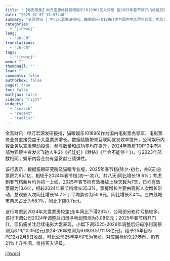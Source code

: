```yaml
---
title: "【券商聚焦】申万宏源维持猫眼娱乐(01896)买入评级 指2025年春节档开门红但仍需关注后续电影大盘表现"
date: "2025-02-07 15:57:40"
summary: "金吾财讯 | 申万宏源发研报指，猫眼娱乐(01896)作为国内电影票务领军，电影票务业务直接受益于大..."
categories:
  - "jinwucj"
lang:
  - "zh-CN"
translations:
  - "zh-CN"
tags:
  - "jinwucj"
menu: ""
thumbnail: ""
lead: ""
comments: false
authorbox: false
pager: true
toc: false
mathjax: false
sidebar: "right"
widgets:
  - "search"
  - "recent"
  - "taglist"
---
```


金吾财讯 | 申万宏源发研报指，猫眼娱乐(01896)作为国内电影票务领军，电影票务业务直接受益于大盘票房增长。数据赋能带来互联网宣发效率提升，公司娱乐内容业务以宣发带动投资，参与数量和成功率均在提升，2024年票房TOP10中有4部为猫眼主宣发(《飞驰人生2》《抓娃娃》《默杀》《年会不能停！》)，与2023年部数相同；娱乐内容业务有望贡献业绩弹性。  
  
该行表示，根据猫眼研究院及猫眼专业版，2025年春节档(除夕-初七，共8天)总票房为95.1亿，相较于2024年春节档(初一-初八，共八天)同比增长18.6%；考虑到春节档新片均为初一上线，2025年春节档有效播放上映天数为7天，日均有效票房为13.6亿，相较2024年春节档增长35.3%。票房增长主要由观影人次增长带动，总观影人次同比增长14.7%；平均票价为50.8元，同比增长3.4%。三四线城市票房占比为58.1%，同比下降0.7pct。  
  
该行考虑到2024年大盘票房较差(全年同比下滑23%)，公司部分影片亏损较多，该行下调公司2024年调整后归母净利润预测为3.08亿元；2025年春节档开门红，但仍需关注后续电影大盘表现，小幅下调2025-2026年调整后归母净利润预测为8.19/10.05亿元(原24-26年预测为6.68/9.51/11.18亿元)。给予25年目标PE12x(2月5日收盘，可比公司25年平均PE为16x)，对应目标价9.27港币，仍有21%上升空间，维持买入评级。

[jinwucj](https://sky.szfiu.com/info/hk/details/265609379)

